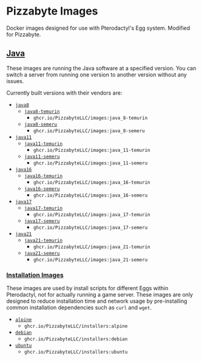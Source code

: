 # Pizzabyte Images

Docker images designed for use with Pterodactyl's Egg system. Modified for Pizzabyte.

## [Java](/java)

These images are running the Java software at a specified version. You can switch a server from running one version to another version without any issues.

Currently built versions with their vendors are:

* [`java8`](/java/8/)
  * [`java8-temurin`](/java/8/temurin/Dockerfile)
    * `ghcr.io/PizzabyteLLC/images:java_8-temurin`
  * [`java8-semeru`](/java/8/semeru/Dockerfile)
    * `ghcr.io/PizzabyteLLC/images:java_8-semeru`
* [`java11`](/java/11/)
  * [`java11-temurin`](/java/11/temurin/Dockerfile)
    * `ghcr.io/PizzabyteLLC/images:java_11-temurin`
  * [`java11-semeru`](/java/11/semeru/Dockerfile)
    * `ghcr.io/PizzabyteLLC/images:java_11-semeru`
* [`java16`](/java/16/)
  * [`java16-temurin`](/java/16/temurin/Dockerfile)
    * `ghcr.io/PizzabyteLLC/images:java_16-temurin`
  * [`java16-semeru`](/java/16/semeru/Dockerfile)
    * `ghcr.io/PizzabyteLLC/images:java_16-semeru`
* [`java17`](/java/17/)
  * [`java17-temurin`](/java/17/temurin/Dockerfile)
    * `ghcr.io/PizzabyteLLC/images:java_17-temurin`
  * [`java17-semeru`](/java/17/semeru/Dockerfile)
    * `ghcr.io/PizzabyteLLC/images:java_17-semeru`
* [`java21`](/java/21/)
  * [`java21-temurin`](/java/21/temurin/Dockerfile)
    * `ghcr.io/PizzabyteLLC/images:java_21-temurin`
  * [`java21-semeru`](/java/21/semeru/Dockerfile)
    * `ghcr.io/PizzabyteLLC/images:java_21-semeru`

### [Installation Images](/installers)

These images are used by install scripts for different Eggs within Pterodactyl, not for actually running a game server. These images are only designed to reduce installation time and network usage by pre-installing common installation dependencies such as `curl` and `wget`.

* [`alpine`](/installers/alpine)
  * `ghcr.io/PizzabyteLLC/installers:alpine`
* [`debian`](/installers/debian)
  * `ghcr.io/PizzabyteLLC/installers:debian`
* [`ubuntu`](/installers/ubuntu)
  * `ghcr.io/PizzabyteLLC/installers:ubuntu`
